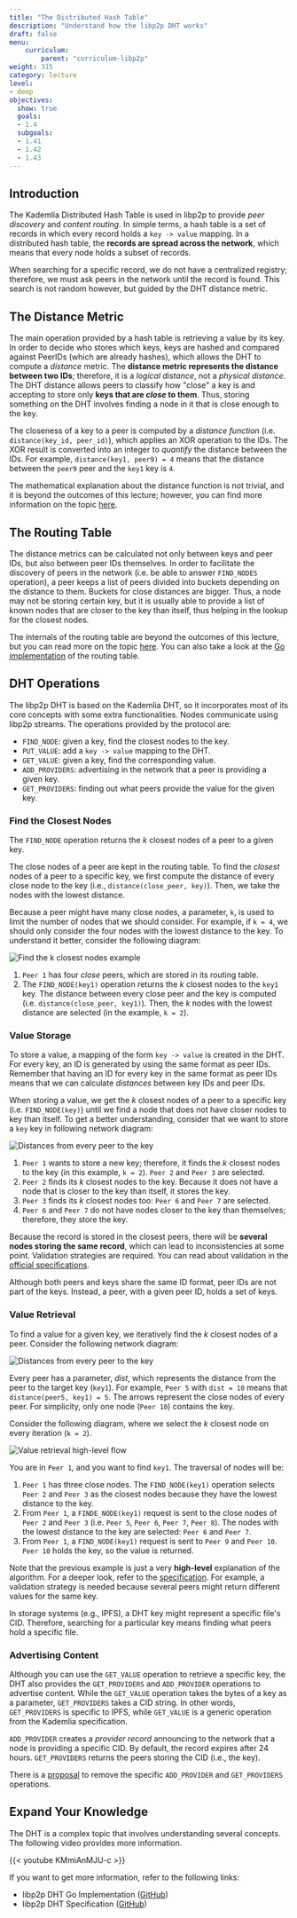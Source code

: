 ```yaml
---
title: "The Distributed Hash Table"
description: "Understand how the libp2p DHT works"
draft: false
menu:
    curriculum:
        parent: "curriculum-libp2p"
weight: 315
category: lecture
level:
- deep
objectives:
  show: true
  goals:
  - 1.4
  subgoals:
  - 1.41
  - 1.42
  - 1.43
---
```


## Introduction

The Kademlia Distributed Hash Table is used in libp2p to provide _peer discovery_ and _content routing_.
In simple terms, a hash table is a set of records in which every record holds a `key -> value` mapping.
In a distributed hash table, the **records are spread across the network**, which means that every node holds a subset of records.

When searching for a specific record, we do not have a centralized registry; therefore, we must ask peers in the network until the record is found. This search is not random however, but guided by the DHT distance metric.

## The Distance Metric

The main operation provided by a hash table is retrieving a value by its key. In order to decide who stores which keys, keys are hashed and compared against PeerIDs (which are already hashes), which allows the DHT to compute a _distance_ metric. The **distance metric represents the distance between two IDs**; therefore, it is a _logical distance_, not a _physical distance_. The DHT distance allows peers to classify how "close" a key is and accepting to store only **keys that are _close_ to them**. Thus, storing something on the DHT involves finding a node in it that is close enough to the key.

The closeness of a key to a peer is computed by a _distance function_ (i.e. `distance(key_id, peer_id)`), which applies an XOR operation to the IDs. The XOR result is converted into an integer to _quantify_ the distance between the IDs. For example, `distance(key1, peer9) = 4` means that the distance between the `peer9` peer and the `key1` key is `4`.

The mathematical explanation about the distance function is not trivial, and it is beyond the outcomes of this lecture; however, you can find more information on the topic [here](https://en.wikipedia.org/wiki/Kademlia#Academic_significance).

## The Routing Table

The distance metrics can be calculated not only between keys and peer IDs, but also between peer IDs themselves. In order to facilitate the discovery of peers in the network (i.e. be able to answer `FIND_NODES` operation), a peer keeps a list of peers divided into buckets depending on the distance to them. Buckets for close distances are bigger.
Thus, a node may not be storing certain key, but it is usually able to provide a list of known nodes that are closer to the key than itself, thus helping in the lookup for the closest nodes.

The internals of the routing table are beyond the outcomes of this lecture, but you can read more on the topic [here](https://en.wikipedia.org/wiki/Kademlia#Fixed-size_routing_tables). You can also take a look at the [Go implementation](https://github.com/libp2p/go-libp2p-kbucket/blob/f0be035294ac4f5e939af13ddc1dd24273b7d881/table.go#L25) of the routing table.

## DHT Operations

The libp2p DHT is based on the Kademlia DHT, so it incorporates most of its core concepts with some extra functionalities. Nodes communicate using libp2p streams. The operations provided by the protocol are:

- `FIND_NODE`: given a key, find the closest nodes to the key.
- `PUT_VALUE`: add a `key -> value` mapping to the DHT.
- `GET_VALUE`: given a key, find the corresponding value.
- `ADD_PROVIDERS`: advertising in the network that a peer is providing a given key.
- `GET_PROVIDERS`: finding out what peers provide the value for the given key.

### Find the Closest Nodes

The `FIND_NODE` operation returns the _k_ closest nodes of a peer to a given key.

The close nodes of a peer are kept in the routing table. To find the _closest_ nodes of a peer to a specific key, we first compute the distance of every close node to the key (i.e., `distance(close_peer, key)`). Then, we take the nodes with the lowest distance.

Because a peer might have many close nodes, a parameter, `k`, is used to limit the number of nodes that we should consider. For example, if `k = 4`, we should only consider the four nodes with the lowest distance to the key. To understand it better, consider the following diagram:

![Find the k closest nodes example](libp2p-dht-findnode.png)

1. `Peer 1` has four _close_ peers, which are stored in its routing table.
2. The `FIND_NODE(key1)` operation returns the _k_ closest nodes to the `key1` key.
The distance between every close peer and the key is computed (i.e. `distance(close_peer, key1)`). Then, the _k_ nodes with the lowest distance are selected (in the example, `k = 2`).

### Value Storage

To store a value, a mapping of the form `key -> value` is created in the DHT. For every key, an ID is generated by using the same format as peer IDs. Remember that having an ID for every key in the same format as peer IDs means that we can calculate _distances_ between key IDs and peer IDs.

When storing a value, we get the _k_ closest nodes of a peer to a specific key (i.e. `FIND_NODE(key)`) until we find a node that does not have closer nodes to key than itself. To get a better understanding, consider that we want to store a `key` key in following network diagram:

![Distances from every peer to the key](libp2p-dht-store.png)

1. `Peer 1` wants to store a new key; therefore, it finds the _k_ closest nodes to the key (in this example, `k = 2`). `Peer 2` and `Peer 3` are selected.
2. `Peer 2` finds its _k_ closest nodes to the key.
Because it does not have a node that is closer to the key than itself, it stores the key.
3. `Peer 3` finds its _k_ closest nodes too: `Peer 6` and `Peer 7` are selected.
4. `Peer 6` and `Peer 7` do not have nodes closer to the key than themselves; therefore, they store the key.

Because the record is stored in the closest peers, there will be **several nodes storing the same record**, which can lead to inconsistencies at some point. Validation strategies are required. You can read about validation in the [official specifications](https://github.com/libp2p/specs/tree/master/kad-dht#entry-validation).

Although both peers and keys share the same ID format, peer IDs are not part of the keys. Instead, a peer, with a given peer ID, holds a set of keys.

### Value Retrieval

To find a value for a given key, we iteratively find the _k_ closest nodes of a peer. Consider the following network diagram:

![Distances from every peer to the key](libp2p-dht-distances.png)

Every peer has a parameter, _dist_, which represents the distance from the peer to the target key (`key1`). For example, `Peer 5` with `dist = 10` means that `distance(peer5, key1) = 5`.
The arrows represent the close nodes of every peer.
For simplicity, only one node (`Peer 10`) contains the key.

Consider the following diagram, where we select the _k_ closest node on every iteration (`k = 2`).

![Value retrieval high-level flow](libp2p-dht-flow.png)

You are in `Peer 1`, and you want to find `key1`. The traversal of nodes will be:
1. `Peer 1` has three close nodes. The `FIND_NODE(key1)` operation selects `Peer 2` and `Peer 3` as the closest nodes because they have the lowest distance to the key.
2. From `Peer 1`, a `FINDE_NODE(key1)` request is sent to the close nodes of `Peer 2` and `Peer 3` (i.e. `Peer 5`, `Peer 6`, `Peer 7`, `Peer 8`).
The nodes with the lowest distance to the key are selected: `Peer 6` and `Peer 7`.
3. From `Peer 1`, a `FIND_NODE(key1)` request is sent to `Peer 9` and `Peer 10`.
`Peer 10` holds the key, so the value is returned.

Note that the previous example is just a very **high-level** explanation of the algorithm. For a deeper look, refer to the [specification](https://github.com/libp2p/specs/tree/master/kad-dht#value-retrieval). For example, a validation strategy is needed because several peers might return different values for the same key.

In storage systems (e.g., IPFS), a DHT key might represent a specific file's CID. Therefore, searching for a particular key means finding what peers hold a specific file.

### Advertising Content

Although you can use the `GET_VALUE` operation to retrieve a specific key, the DHT also provides the `GET_PROVIDERS` and `ADD_PROVIDER` operations to advertise content. While the `GET_VALUE` operation takes the bytes of a key as a parameter, `GET_PROVIDERS` takes a CID string. In other words, `GET_PROVIDERS` is specific to IPFS, while `GET_VALUE` is a generic operation from the Kademlia specification.

`ADD_PROVIDER` creates a _provider record_ announcing to the network that a node is providing a specific CID. By default, the record expires after 24 hours. `GET_PROVIDERS` returns the peers storing the CID (i.e., the key).

There is a [proposal](https://github.com/libp2p/go-libp2p-kad-dht/issues/584) to remove the specific `ADD_PROVIDER` and `GET_PROVIDERS` operations.

## Expand Your Knowledge

The DHT is a complex topic that involves understanding several concepts. The following video provides more information.

{{< youtube KMmiAnMJU-c >}}

If you want to get more information, refer to the following links:

- libp2p DHT Go Implementation ([GitHub](https://github.com/libp2p/go-libp2p-kad-dht/blob/4371650e37662cdfd9f5777240c67b861af26092/dht.go#L78))
- libp2p DHT Specification ([GitHub](https://github.com/libp2p/specs/blob/master/kad-dht/README.md))

